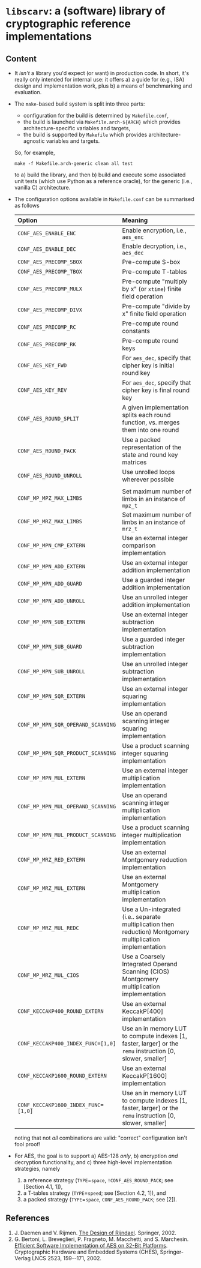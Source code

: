 # `libscarv`: a (software) library of cryptographic reference implementations

<!--- -------------------------------------------------------------------- --->

## Content

- It *isn't* a library you'd expect (or want) in production code.  In
  short, it's really only intended for internal use: it offers 
  a) a guide for (e.g., ISA) design and implementation work, 
     plus
  b) a means of benchmarking and evaluation.

- The 
  `make`-based
  build system is split into three parts:

  - configuration for the build is determined by
    `Makefile.conf`,
  - the build is  launched via
    `Makefile.arch-${ARCH}`
    which provides architecture-specific variables and targets,
  - the build is supported by 
    `Makefile`
    which provides architecture-agnostic variables and targets.

  So, for example, 

  ```
  make -f Makefile.arch-generic clean all test
  ```

  to 
  a) build the library, 
     and then
  b) build and execute some associated unit tests (which use Python as
     a reference oracle),
  for the generic (i.e., vanilla C) architecture.

- The configuration options available in
  `Makefile.conf`
  can be summarised as follows

  | Option                             | Meaning                                                                                                             |
  | :--------------------------------- | :------------------------------------------------------------------------------------------------------------------ |
  | `CONF_AES_ENABLE_ENC`              | Enable encryption, i.e., `aes_enc`                                                                                  |
  | `CONF_AES_ENABLE_DEC`              | Enable decryption, i.e., `aes_dec`                                                                                  |
  | `CONF_AES_PRECOMP_SBOX`            | Pre-compute S-box                                                                                                   |
  | `CONF_AES_PRECOMP_TBOX`            | Pre-compute T-tables                                                                                                |
  | `CONF_AES_PRECOMP_MULX`            | Pre-compute "multiply by x" (or `xtime`) finite field operation                                                     |
  | `CONF_AES_PRECOMP_DIVX`            | Pre-compute "divide   by x"              finite field operation                                                     |
  | `CONF_AES_PRECOMP_RC`              | Pre-compute round constants                                                                                         |
  | `CONF_AES_PRECOMP_RK`              | Pre-compute round keys                                                                                              |
  | `CONF_AES_KEY_FWD`                 | For `aes_dec`, specify that cipher key is initial round key                                                         |
  | `CONF_AES_KEY_REV`                 | For `aes_dec`, specify that cipher key is final   round key                                                         |
  | `CONF_AES_ROUND_SPLIT`             | A given implementation splits each round function, vs. merges them into one round                                   |
  | `CONF_AES_ROUND_PACK`              | Use a packed representation of the state and round key matrices                                                     |
  | `CONF_AES_ROUND_UNROLL`            | Use unrolled loops wherever possible                                                                                |
  |                                    |                                                                                                                     |
  | `CONF_MP_MPZ_MAX_LIMBS`            | Set maximum number of limbs in an instance of `mpz_t`                                                               |
  | `CONF_MP_MRZ_MAX_LIMBS`            | Set maximum number of limbs in an instance of `mrz_t`                                                               |
  | `CONF_MP_MPN_CMP_EXTERN`           | Use an external         integer comparison                                                           implementation |
  | `CONF_MP_MPN_ADD_EXTERN`           | Use an external         integer addition                                                             implementation |
  | `CONF_MP_MPN_ADD_GUARD`            | Use a   guarded         integer addition                                                             implementation |
  | `CONF_MP_MPN_ADD_UNROLL`           | Use an unrolled         integer addition                                                             implementation |
  | `CONF_MP_MPN_SUB_EXTERN`           | Use an external         integer subtraction                                                          implementation |
  | `CONF_MP_MPN_SUB_GUARD`            | Use a   guarded         integer subtraction                                                          implementation |
  | `CONF_MP_MPN_SUB_UNROLL`           | Use an unrolled         integer subtraction                                                          implementation |
  | `CONF_MP_MPN_SQR_EXTERN`           | Use an external         integer squaring                                                             implementation |
  | `CONF_MP_MPN_SQR_OPERAND_SCANNING` | Use an operand scanning integer squaring                                                             implementation |
  | `CONF_MP_MPN_SQR_PRODUCT_SCANNING` | Use a  product scanning integer squaring                                                             implementation |
  | `CONF_MP_MPN_MUL_EXTERN`           | Use an external         integer multiplication                                                       implementation |
  | `CONF_MP_MPN_MUL_OPERAND_SCANNING` | Use an operand scanning integer multiplication                                                       implementation |
  | `CONF_MP_MPN_MUL_PRODUCT_SCANNING` | Use a  product scanning integer multiplication                                                       implementation |
  | `CONF_MP_MRZ_RED_EXTERN`           | Use an external                                                            Montgomery reduction      implementation |
  | `CONF_MP_MRZ_MUL_EXTERN`           | Use an external                                                            Montgomery multiplication implementation |
  | `CONF_MP_MRZ_MUL_REDC`             | Use a         Un-integrated (i.e.. separate multiplication then reduction) Montgomery multiplication implementation |
  | `CONF_MP_MRZ_MUL_CIOS`             | Use a  Coarsely Integrated Operand Scanning (CIOS)                         Montgomery multiplication implementation |
  | `CONF_KECCAKP400_ROUND_EXTERN`     | Use an external                                                            KeccakP[400]              implementation |
  | `CONF_KECCAKP400_INDEX_FUNC=[1,0]` | Use an in memory LUT to compute indexes [1, faster, larger] or the `remu` instruction [0, slower, smaller]          |
  | `CONF_KECCAKP1600_ROUND_EXTERN`    | Use an external                                                            KeccakP[1600]             implementation |
  | `CONF_KECCAKP1600_INDEX_FUNC=[1,0]`| Use an in memory LUT to compute indexes [1, faster, larger] or the `remu` instruction [0, slower, smaller]          |

  noting that not *all* combinations are valid: "correct" configuration
  isn't fool proof!

- For AES, the goal is to support 
  a) AES-128 *only*,
  b) encryption *and* decryption functionality,
     and
  c) three high-level implementation strategies, namely

  1. a reference strategy
     (`TYPE`=`space`, `!CONF_AES_ROUND_PACK`; see [Section 4.1, 1]),
  2. a T-tables  strategy
     (`TYPE`=`speed`;                         see [Section 4.2, 1]),
     and
  3. a packed    strategy
     (`TYPE`=`space`,  `CONF_AES_ROUND_PACK`; see              [2]).

<!--- -------------------------------------------------------------------- --->

## References

1. J. Daemen and V. Rijmen.
   [The Design of Rijndael](https://www.springer.com/gb/book/9783540425809).
   Springer, 2002.
2. G. Bertoni, L. Breveglieri, P. Fragneto, M. Macchetti, and S. Marchesin.
   [Efficient Software Implementation of AES on 32-Bit Platforms](https://link.springer.com/chapter/10.1007/3-540-36400-5_13).
   Cryptographic Hardware and Embedded Systems (CHES),
   Springer-Verlag LNCS 2523, 159--171, 2002.

<!--- -------------------------------------------------------------------- --->
